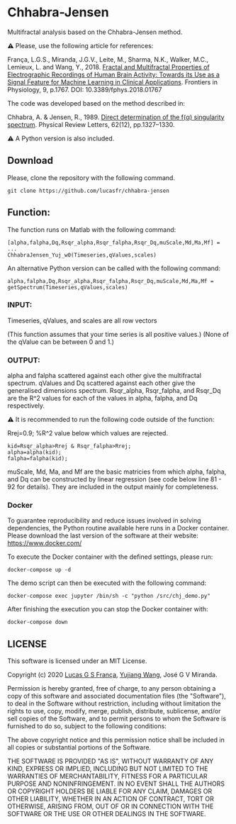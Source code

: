 # Chhabra-Jensen

Multifractal analysis based on the Chhabra-Jensen method.

:warning: Please, use the following article for references:

França, L.G.S., Miranda, J.G.V., Leite, M., Sharma, N.K., Walker, M.C., Lemieux, L. and Wang, Y., 2018. [Fractal and Multifractal Properties of Electrographic Recordings of Human Brain Activity: Towards its Use as a Signal Feature for Machine Learning in Clinical Applications](https://www.frontiersin.org/articles/10.3389/fphys.2018.01767/). Frontiers in Physiology, 9, p.1767. DOI: 10.3389/fphys.2018.01767

The code was developed based on the method described in:

Chhabra, A. & Jensen, R., 1989. [Direct determination of the f(α) singularity spectrum](http://link.aps.org/doi/10.1103/PhysRevA.40.5284). Physical Review Letters, 62(12), pp.1327–1330.

:warning: A Python version is also included.

## Download

Please, clone the repository with the following command.

```
git clone https://github.com/lucasfr/chhabra-jensen
```

## Function:

The function runs on Matlab with the following command: 

```
[alpha,falpha,Dq,Rsqr_alpha,Rsqr_falpha,Rsqr_Dq,muScale,Md,Ma,Mf] = ...
ChhabraJensen_Yuj_w0(Timeseries,qValues,scales)
```

An alternative Python version can be called with the following command:

```
alpha,falpha,Dq,Rsqr_alpha,Rsqr_falpha,Rsqr_Dq,muScale,Md,Ma,Mf = getSpectrum(Timeseries,qValues,scales)
```


### INPUT:

Timeseries, qValues, and scales are all row vectors 

(This function assumes that your time series is all positive values.) 
(None of the qValue can be between 0 and 1.)

### OUTPUT:

alpha and falpha scattered against each other give the multifractal spectrum. 
qValues and Dq scattered against each other give the generalised dimensions spectrum. 
Rsqr_alpha, Rsqr_falpha, and Rsqr_Dq are the R^2 values for each of the values in alpha, falpha, and Dq respectively. 

:warning: It is recommended to run the following code outside of the function: 

Rrej=0.9; %R^2 value below which values are rejected. 

```
kid=Rsqr_alpha>Rrej & Rsqr_falpha>Rrej; 
alpha=alpha(kid);
falpha=falpha(kid);
```

muScale, Md, Ma, and Mf are the basic matricies from which alpha, falpha, and Dq can be constructed by linear regression (see code below line 81 - 92 for details). They are included in the output mainly for completeness.

### Docker

To guarantee reproducibility and reduce issues involved in solving dependencies, the Python routine available here runs in a Docker container. Please download the last version of the software at their website: https://www.docker.com/

To execute the Docker container with the defined settings, please run:

```
docker-compose up -d
```

The demo script can then be executed with the following command:

```
docker-compose exec jupyter /bin/sh -c "python /src/chj_demo.py"
```

After finishing the execution you can stop the Docker container with:

```
docker-compose down
```

## LICENSE

This software is licensed under an MIT License. 

Copyright (c) 2020 [Lucas G S França](https://lucasfr.github.io/), [Yujiang Wang](http://xaphire.de/), José G V Miranda. 

Permission is hereby granted, free of charge, to any person obtaining a copy
of this software and associated documentation files (the "Software"), to deal
in the Software without restriction, including without limitation the rights
to use, copy, modify, merge, publish, distribute, sublicense, and/or sell
copies of the Software, and to permit persons to whom the Software is
furnished to do so, subject to the following conditions:

The above copyright notice and this permission notice shall be included in all
copies or substantial portions of the Software.

THE SOFTWARE IS PROVIDED "AS IS", WITHOUT WARRANTY OF ANY KIND, EXPRESS OR
IMPLIED, INCLUDING BUT NOT LIMITED TO THE WARRANTIES OF MERCHANTABILITY,
FITNESS FOR A PARTICULAR PURPOSE AND NONINFRINGEMENT. IN NO EVENT SHALL THE
AUTHORS OR COPYRIGHT HOLDERS BE LIABLE FOR ANY CLAIM, DAMAGES OR OTHER
LIABILITY, WHETHER IN AN ACTION OF CONTRACT, TORT OR OTHERWISE, ARISING FROM,
OUT OF OR IN CONNECTION WITH THE SOFTWARE OR THE USE OR OTHER DEALINGS IN THE
SOFTWARE.
